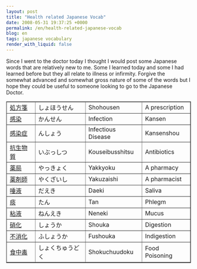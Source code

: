 ```yaml
---
layout: post
title: "Health related Japanese Vocab"
date: 2008-05-31 19:37:25 +0000
permalink: /en/health-related-japanese-vocab
blog: en
tags: japanese vocabulary
render_with_liquid: false
---
```


<p>Since I went to the doctor today I thought I would post some Japanese words that are relatively new to me. Some I learned today and some I had learned before but they all relate to illness or infirmity. Forgive the somewhat advanced and somewhat gross nature of some of the words but I hope they could be useful to someone looking to go to the Japanese Doctor.</p>

<table border="1" cellspacing="0" cellpadding="3">
<tbody>
<tr>
<td><a href="http://eow.alc.co.jp/%E5%87%A6%E6%96%B9%E7%AE%8B/UTF-8/">処方箋</a></td>
<td>しょほうせん</td>
<td>Shohousen</td>
<td>A prescription</td>
</tr>
<tr>
<td><a href="http://eow.alc.co.jp/%E6%84%9F%E6%9F%93/UTF-8/">感染</a></td>
<td>かんせん</td>
<td>Infection</td>
<td>Kansen</td>
</tr>
<tr>
<td><a href="http://eow.alc.co.jp/%E6%84%9F%E6%9F%93%E7%97%87/UTF-8/">感染症</a></td>
<td>んしょう</td>
<td>Infectious Disease</td>
<td>Kansenshou</td>
</tr>
<tr>
<td><a href="http://eow.alc.co.jp/%E6%8A%97%E7%94%9F%E7%89%A9%E8%B3%AA/UTF-8/">抗生物質</a></td>
<td>いぶっしつ</td>
<td>Kouseibusshitsu</td>
<td>Antibiotics</td>
</tr>
<tr>
<td><a href="http://eow.alc.co.jp/%E8%96%AC%E5%B1%80/UTF-8/">薬局</a></td>
<td>やっきょく</td>
<td>Yakkyoku</td>
<td>A pharmacy</td>
</tr>
<tr>
<td><a href="http://eow.alc.co.jp/%E8%96%AC%E5%89%A4%E5%B8%AB/UTF-8/">薬剤師</a></td>
<td>やくざいし</td>
<td>Yakuzaishi</td>
<td>A pharmacist</td>
</tr>
<tr>
<td><a href="http://eow.alc.co.jp/%E5%94%BE%E6%B6%B2/UTF-8/">唾液</a></td>
<td>だえき</td>
<td>Daeki</td>
<td>Saliva</td>
</tr>
<tr>
<td><a href="http://eow.alc.co.jp/%E7%97%B0/UTF-8/">痰</a></td>
<td>たん</td>
<td>Tan</td>
<td>Phlegm</td>
</tr>
<td><a href="http://eow.alc.co.jp/%E7%B2%98%E6%B6%B2/UTF-8/">粘液</a></td>
<td>ねんえき</td>
<td>Neneki</td>
<td>Mucus</td>

<tr>
<td><a href="http://eow.alc.co.jp/%E7%A1%9D%E5%8C%96/UTF-8/">硝化</a></td>
<td>しょうか</td>
<td>Shouka</td>
<td>Digestion</td>
</tr>
<tr>
<td><a href="http://eow.alc.co.jp/%E4%B8%8D%E6%B6%88%E5%8C%96/UTF-8/">不消化</a></td>
<td>ふしょうか</td>
<td>Fushouka</td>
<td>Indigestion</td>
</tr>
<tr>
<td><a href="http://eow.alc.co.jp/%E9%A3%9F%E4%B8%AD%E6%AF%92/UTF-8/">食中毒</a></td>
<td>しょくちゅうどく</td>
<td>Shokuchuudoku</td>
<td>Food Poisoning</td>
</tr>
</tbody>
</table>

